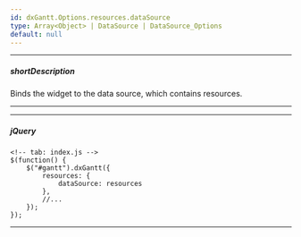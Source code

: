 ```yaml
---
id: dxGantt.Options.resources.dataSource
type: Array<Object> | DataSource | DataSource_Options
default: null
---
```

---
##### shortDescription
Binds the widget to the data source, which contains resources.

---
---

##### jQuery

    <!-- tab: index.js -->
    $(function() {
        $("#gantt").dxGantt({
            resources: {
                dataSource: resources
            },
            //...
        });
    });

---
